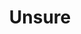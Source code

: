 ---
pid: LS111
title: Unsure
location_transcription: Unsure
zipcode: NJ08059
outside_phl: Mt Ephraim NJ
neighborhood: 
age: '19'
age_range: 13-19
instagram: 
image_file_name: LS_111.jpg
proposal_transcription: group of diverse people all working together and interacting
topic: Unity
topic_summary: '0'
type: Other No Form
keywords_other: 
credit: Emily C
image_labels: 
twitter: 
facebook: 
permalink: "/monuments/ls111/"
layout: item-page
---